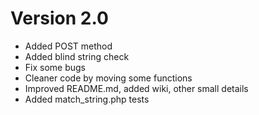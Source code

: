 # Version 2.0
* Added POST method
* Added blind string check
* Fix some bugs
* Cleaner code by moving some functions
* Improved README.md, added wiki, other small details
* Added match_string.php tests
